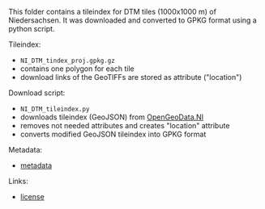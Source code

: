 This folder contains a tileindex for DTM tiles (1000x1000 m) of Niedersachsen. It was downloaded and converted to GPKG format using a python script.

Tileindex:
- `NI_DTM_tindex_proj.gpkg.gz`
- contains one polygon for each tile
- download links of the GeoTIFFs are stored as attribute ("location")

Download script:
- `NI_DTM_tileindex.py`
- downloads tileindex (GeoJSON) from [OpenGeoData.NI](https://ni-lgln-opengeodata.hub.arcgis.com/apps/lgln-opengeodata::digitales-gel%C3%A4ndemodell-dgm1/about)
- removes not needed attributes and creates "location" attribute
- converts modified GeoJSON tileindex into GPKG format

Metadata:
- [metadata](https://ni-harvest-prod.geocat.live/catalogue/srv/ger/catalog.search#/metadata/740e33da-3310-4173-bae1-d30c31124b3a)

Links:
- [license](https://www.lgln.niedersachsen.de/startseite/wir_uber_uns_amp_organisation/allgemeine_geschafts_und_nutzungsbedingungen_agnb/allgemeine-geschafts-und-nutzungsbedingungen-agnb-97401.html)
